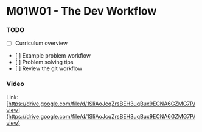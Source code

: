 # M01W01 - The Dev Workflow

### TODO
- [ ] Curriculum overview
- [ ] Example problem workflow
- [ ] Problem solving tips
- [ ] Review the git workflow

### Video
Link: [https://drive.google.com/file/d/1SIiAoJcqZrsBEH3uqBux9ECNA6GZMG7P/view](https://drive.google.com/file/d/1SIiAoJcqZrsBEH3uqBux9ECNA6GZMG7P/view)
